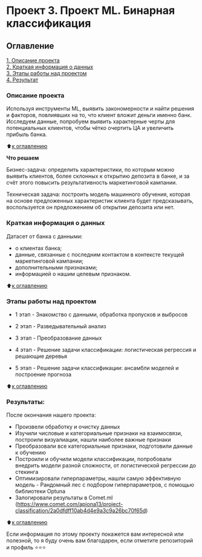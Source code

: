 # Проект 3. Проект ML. Бинарная классификация

## Оглавление  

[1. Описание проекта](.README.md#Описание-проекта)  
[2. Краткая информация о данных](.README.md#Краткая-информация-о-данных)  
[3. Этапы работы над проектом](.README.md#Этапы-работы-над-проектом)  
[4. Результат](.README.md#Результат)    

### Описание проекта

Используя инструменты ML, выявить закономерности и найти решения и факторов, повлиявших на то, что клиент вложит деньги именно банк. 
Исследуем данные, попробуем выявить характерные черты для потенциальных клиентов, чтобы чётко очертить ЦА и увеличить прибыль банка.

:arrow_up:[к оглавлению](_)

**Что решаем** 

Бизнес-задача: определить характеристики, по которым можно выявить клиентов, более склонных к открытию депозита в банке, и за счёт этого повысить результативность маркетинговой кампании.

Техническая задача: построить модель машинного обучения, которая на основе предложенных характеристик клиента будет предсказывать, воспользуется он предложением об открытии депозита или нет.

### Краткая информация о данных

Датасет от банка с данными:
* о клиентах банка;
* данные, связанные с последним контактом в контексте текущей маркетинговой кампании;
* дополнительными признаками;
* информацией о нашим целевым признаком.
  
:arrow_up:[к оглавлению](.README.md#Оглавление)


### Этапы работы над проектом  

* 1 этап - Знакомство с данными, обработка пропусков и выбросов

* 2 этап - Разведывательный анализ

* 3 этап - Преобразование данных

* 4 этап - Решение задачи классификации: логистическая регрессия и решающие деревья

* 5 этап - Решение задачи классификации: ансамбли моделей и построение прогноза


:arrow_up:[к оглавлению](.README.md#Оглавление)


### Результаты:  

После окончания нашего проекта: 

* Произвели обработку и очистку данных
* Изучили числовые и категориальные признаки на взаимосвязи, построили визуалиации, нашли наиболее важные признаки
* Преобразовали все категориальные признаки, подготовили данные к обучению
* Построили и обучили модели классификации, попробовали внедрить модели разной сложности, от логистической регрессии до стекинга
* Оптимизировали гиперпараметры, нашли самую эффективную модель - Рандомный лес с подбором гиперпараметров, с помощью библиотеки Optuna
* Залогировали результаты в Comet.ml (https://www.comet.com/apiona13/project-classification/2a0dfdff10ab4d4e9a3c9a26bc70f65d)

:arrow_up:[к оглавлению](.README.md#Оглавление)

Если информация по этому проекту покажется вам интересной или полезной, то я буду очень вам благодарен, если отметите репозиторий и профиль ⭐️⭐️⭐️